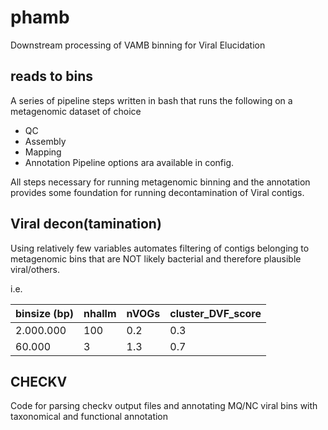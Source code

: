 # phamb
Downstream processing of VAMB binning for Viral Elucidation


## reads to bins 
A series of pipeline steps written in bash that runs the following on a metagenomic dataset of choice
- QC
- Assembly
- Mapping
- Annotation 
Pipeline options ara available in config.

All steps necessary for running metagenomic binning and the annotation provides some foundation for running decontamination of Viral contigs. 

## Viral decon(tamination)
Using relatively few variables automates filtering of contigs belonging to metagenomic bins that are NOT likely bacterial and therefore plausible viral/others.

i.e.

| binsize (bp) | nhallm | nVOGs | cluster_DVF_score |
|--------------|--------|-------|-------------------|
| 2.000.000    | 100    | 0.2   | 0.3               |
| 60.000       | 3      | 1.3   | 0.7               |

## CHECKV 
Code for parsing checkv output files and annotating MQ/NC viral bins with taxonomical and functional annotation



